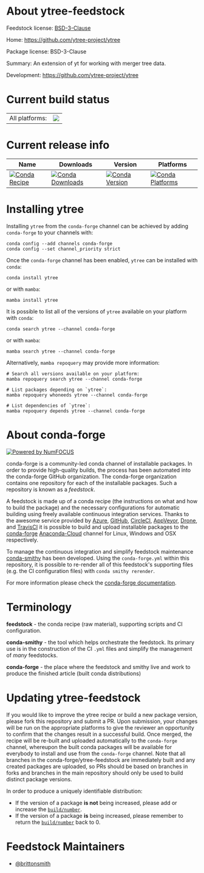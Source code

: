 About ytree-feedstock
=====================

Feedstock license: [BSD-3-Clause](https://github.com/conda-forge/ytree-feedstock/blob/main/LICENSE.txt)

Home: https://github.com/ytree-project/ytree

Package license: BSD-3-Clause

Summary: An extension of yt for working with merger tree data.

Development: https://github.com/ytree-project/ytree

Current build status
====================


<table><tr><td>All platforms:</td>
    <td>
      <a href="https://dev.azure.com/conda-forge/feedstock-builds/_build/latest?definitionId=16034&branchName=main">
        <img src="https://dev.azure.com/conda-forge/feedstock-builds/_apis/build/status/ytree-feedstock?branchName=main">
      </a>
    </td>
  </tr>
</table>

Current release info
====================

| Name | Downloads | Version | Platforms |
| --- | --- | --- | --- |
| [![Conda Recipe](https://img.shields.io/badge/recipe-ytree-green.svg)](https://anaconda.org/conda-forge/ytree) | [![Conda Downloads](https://img.shields.io/conda/dn/conda-forge/ytree.svg)](https://anaconda.org/conda-forge/ytree) | [![Conda Version](https://img.shields.io/conda/vn/conda-forge/ytree.svg)](https://anaconda.org/conda-forge/ytree) | [![Conda Platforms](https://img.shields.io/conda/pn/conda-forge/ytree.svg)](https://anaconda.org/conda-forge/ytree) |

Installing ytree
================

Installing `ytree` from the `conda-forge` channel can be achieved by adding `conda-forge` to your channels with:

```
conda config --add channels conda-forge
conda config --set channel_priority strict
```

Once the `conda-forge` channel has been enabled, `ytree` can be installed with `conda`:

```
conda install ytree
```

or with `mamba`:

```
mamba install ytree
```

It is possible to list all of the versions of `ytree` available on your platform with `conda`:

```
conda search ytree --channel conda-forge
```

or with `mamba`:

```
mamba search ytree --channel conda-forge
```

Alternatively, `mamba repoquery` may provide more information:

```
# Search all versions available on your platform:
mamba repoquery search ytree --channel conda-forge

# List packages depending on `ytree`:
mamba repoquery whoneeds ytree --channel conda-forge

# List dependencies of `ytree`:
mamba repoquery depends ytree --channel conda-forge
```


About conda-forge
=================

[![Powered by
NumFOCUS](https://img.shields.io/badge/powered%20by-NumFOCUS-orange.svg?style=flat&colorA=E1523D&colorB=007D8A)](https://numfocus.org)

conda-forge is a community-led conda channel of installable packages.
In order to provide high-quality builds, the process has been automated into the
conda-forge GitHub organization. The conda-forge organization contains one repository
for each of the installable packages. Such a repository is known as a *feedstock*.

A feedstock is made up of a conda recipe (the instructions on what and how to build
the package) and the necessary configurations for automatic building using freely
available continuous integration services. Thanks to the awesome service provided by
[Azure](https://azure.microsoft.com/en-us/services/devops/), [GitHub](https://github.com/),
[CircleCI](https://circleci.com/), [AppVeyor](https://www.appveyor.com/),
[Drone](https://cloud.drone.io/welcome), and [TravisCI](https://travis-ci.com/)
it is possible to build and upload installable packages to the
[conda-forge](https://anaconda.org/conda-forge) [Anaconda-Cloud](https://anaconda.org/)
channel for Linux, Windows and OSX respectively.

To manage the continuous integration and simplify feedstock maintenance
[conda-smithy](https://github.com/conda-forge/conda-smithy) has been developed.
Using the ``conda-forge.yml`` within this repository, it is possible to re-render all of
this feedstock's supporting files (e.g. the CI configuration files) with ``conda smithy rerender``.

For more information please check the [conda-forge documentation](https://conda-forge.org/docs/).

Terminology
===========

**feedstock** - the conda recipe (raw material), supporting scripts and CI configuration.

**conda-smithy** - the tool which helps orchestrate the feedstock.
                   Its primary use is in the construction of the CI ``.yml`` files
                   and simplify the management of *many* feedstocks.

**conda-forge** - the place where the feedstock and smithy live and work to
                  produce the finished article (built conda distributions)


Updating ytree-feedstock
========================

If you would like to improve the ytree recipe or build a new
package version, please fork this repository and submit a PR. Upon submission,
your changes will be run on the appropriate platforms to give the reviewer an
opportunity to confirm that the changes result in a successful build. Once
merged, the recipe will be re-built and uploaded automatically to the
`conda-forge` channel, whereupon the built conda packages will be available for
everybody to install and use from the `conda-forge` channel.
Note that all branches in the conda-forge/ytree-feedstock are
immediately built and any created packages are uploaded, so PRs should be based
on branches in forks and branches in the main repository should only be used to
build distinct package versions.

In order to produce a uniquely identifiable distribution:
 * If the version of a package **is not** being increased, please add or increase
   the [``build/number``](https://docs.conda.io/projects/conda-build/en/latest/resources/define-metadata.html#build-number-and-string).
 * If the version of a package **is** being increased, please remember to return
   the [``build/number``](https://docs.conda.io/projects/conda-build/en/latest/resources/define-metadata.html#build-number-and-string)
   back to 0.

Feedstock Maintainers
=====================

* [@brittonsmith](https://github.com/brittonsmith/)

